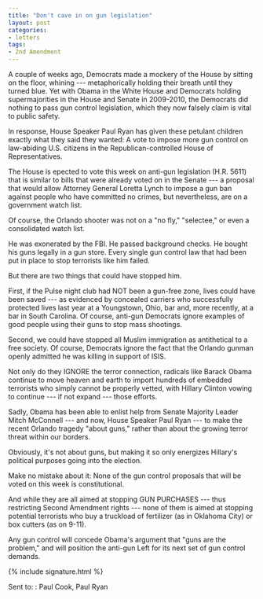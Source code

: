 ```yaml
---
title: "Don't cave in on gun legislation"
layout: post
categories:
- letters
tags:
- 2nd Amendment
---
```


A couple of weeks ago, Democrats made a mockery of the House by sitting on the floor, whining --- metaphorically holding their breath until they turned blue. Yet with Obama in the White House and Democrats holding supermajorities in the House and Senate in 2009-2010, the Democrats did nothing to pass gun control legislation, which they now falsely claim is vital to public safety.

In response, House Speaker Paul Ryan has given these petulant children exactly what they said they wanted: A vote to impose more gun control on law-abiding U.S. citizens in the Republican-controlled House of Representatives.

The House is epected to vote this week on anti-gun legislation (H.R. 5611) that is similar to bills that were already voted on in the Senate --- a proposal that would allow Attorney General Loretta Lynch to impose a gun ban against people who have committed no crimes, but nevertheless, are on a government watch list.

Of course, the Orlando shooter was not on a "no fly," "selectee," or even a consolidated watch list.

He was exonerated by the FBI. He passed background checks. He bought his guns legally in a gun store. Every single gun control law that had been put in place to stop terrorists like him failed.

But there are two things that could have stopped him.

First, if the Pulse night club had NOT been a gun-free zone, lives could have been saved --- as evidenced by concealed carriers who successfully protected lives last year at a Youngstown, Ohio, bar and, more recently, at a bar in South Carolina. Of course, anti-gun Democrats ignore examples of good people using their guns to stop mass shootings.

Second, we could have stopped all Muslim immigration as antithetical to a free society. Of course, Democrats ignore the fact that the Orlando gunman openly admitted he was killing in support of ISIS.

Not only do they IGNORE the terror connection, radicals like Barack Obama continue to move heaven and earth to import hundreds of embedded terrorists who simply cannot be properly vetted, with Hillary Clinton vowing to continue --- if not expand --- those efforts.

Sadly, Obama has been able to enlist help from Senate Majority Leader Mitch McConnell --- and now, House Speaker Paul Ryan --- to make the recent Orlando tragedy "about guns," rather than about the growing terror threat within our borders.

Obviously, it's not about guns, but making it so only energizes Hillary's political purposes going into the election.

Make no mistake about it: None of the gun control proposals that will be voted on this week is constitutional.

And while they are all aimed at stopping GUN PURCHASES --- thus restricting Second Amendment rights --- none of them is aimed at stopping potential terrorists who buy a truckload of fertilizer (as in Oklahoma City) or box cutters (as on 9-11).

Any gun control will concede Obama's argument that "guns are the problem," and will position the anti-gun Left for its next set of gun control demands.

{% include signature.html %}

Sent to:
: Paul Cook, Paul Ryan
